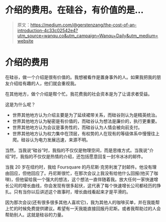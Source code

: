 # 介绍的费用。在硅谷，有价值的是…

> 原文：<https://medium.com/@gerstenzang/the-cost-of-an-introduction-4c33c02542e4?utm_source=wanqu.co&utm_campaign=Wanqu+Daily&utm_medium=website>

# 介绍的费用

在硅谷，做一个介绍是很有价值的。我想被看作是置身事外的人。如果我把我的朋友介绍给有趣的人，他们就会重视我。

在其他地方，做个介绍是帮个忙。我花费我的社会资本是为了让请求者受益。

这是为什么呢？

*   世界其他地方认为介绍主要是为了延续裙带关系，而硅谷则认为是精英统治。
*   世界其他地方认为秘密是有价值的，而硅谷认为想法是廉价的，执行更重要。
*   世界其他地方认为会议是事务性的，而硅谷认为人情会被向前支付。
*   世界其他地方认为权力集中在顶层，有权势的人在现有的等级体系中慢慢往上爬。硅谷认为电力发展迅速，来源不明。

当然，当我说“硅谷”时，我指的不仅仅是物理空间，而是思维方式。当我说“介绍”时，我指的不仅仅是热情的介绍，还包括愿意回复一封冷冰冰的邮件。

当我 20 岁在纽约时，我给 Foursquare 的丹尼斯·克劳利发了封邮件。他没有理由回应，但他回应了。丹尼斯很忙，在那次会议上我没有给他什么回报(他买了咖啡)，但他留给我一个强大的想法，这个想法一直伴随着我。放大任何一家快速增长公司的增长曲线，你会发现有很多起伏，这代表了每个快速增长公司都经历的挣扎。只有当你以后讲述这个故事时，增长曲线看起来才是平滑的。

因为那次会议(还有很多很多其他人喜欢它)，我为其他人的咖啡买单，并在我能帮上忙的时候免费提供建议。希望有一天我能直接回报丹尼斯。或者我帮助过的人会帮助别人。这就是硅谷的力量。